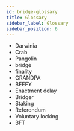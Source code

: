 ```yaml
---
id: bridge-glossary
title: Glossary  
sidebar_label: Glossary
sidebar_position: 6
---
```


* Darwinia
* Crab
* Pangolin
* bridge
* finality
* GRANDPA
* BEEFY
* Enactment delay
* Bridger
* Staking
* Referendum
* Voluntary locking
* BFT